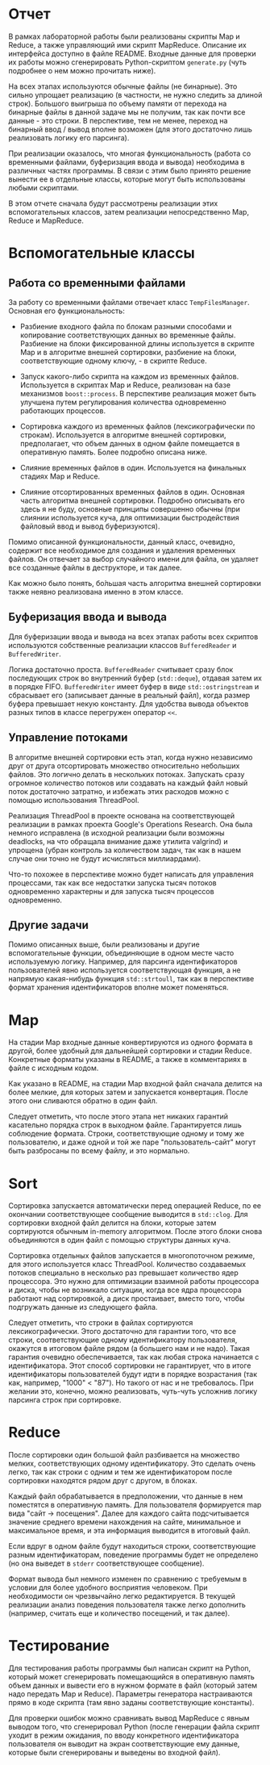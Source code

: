 # Отчет

В рамках лабораторной работы были реализованы скрипты Map и Reduce, а также
управляющий ими скрипт MapReduce. Описание их интерфейса доступно в файле
README. Входные данные для проверки их работы можно сгенерировать 
Python-скриптом `generate.py` (чуть подробнее о нем можно прочитать ниже).

На всех этапах используются обычные файлы (не бинарные). Это сильно упрощает
реализацию (в частности, не нужно следить за длиной строк). Большого выигрыша
по объему памяти от перехода на бинарные файлы в данной задаче мы не получим,
так как почти все данные - это строки. В перспективе, тем не менее, переход на
бинарный ввод / вывод вполне возможен (для этого достаточно лишь реализовать
логику его парсинга).

При реализации оказалось, что многая функциональность (работа со временными
файлами, буферизация ввода и вывода) необходима в различных частях программы.
В связи с этим было принято решение вынести ее в отдельные классы, которые
могут быть использованы любыми скриптами.

В этом отчете сначала будут рассмотрены реализации этих вспомогательных
классов, затем реализации непосредственно Map, Reduce и MapReduce.

# Вспомогательные классы

## Работа со временными файлами

За работу со временными файлами отвечает класс `TempFilesManager`. Основная его
функциональность:

* Разбиение входного файла по блокам разными способами и копирование 
соответствующих данных во временные файлы. Разбиение на блоки фиксированной
длины используется в скрипте Map и в алгоритме внешней сортировки, разбиение на
блоки, соответствующие одному ключу, - в скрипте Reduce.

* Запуск какого-либо скрипта на каждом из временных файлов. Используется в 
скриптах Map и Reduce, реализован на базе механизмов `boost::process`. В
перспективе реализация может быть улучшена путем регулирования количества 
одновременно работающих процессов.

* Сортировка каждого из временных файлов (лексикографически по строкам).
Используется в алгоритме внешней сортировки, предполагает, что объем данных в
одном файле помещается в оперативную память. Более подробно описана ниже.

* Слияние временных файлов в один. Используется на финальных стадиях Map и 
Reduce.

* Слияние отсортированных временных файлов в один. Основная часть алгоритма
внешней сортировки. Подробно описывать его здесь я не буду, основные принципы
совершенно обычны (при слиянии используется куча, для оптимизации
быстродействия файловый ввод и вывод буферизуются).

Помимо описанной функциональности, данный класс, очевидно, содержит все
необходимое для создания и удаления временных файлов. Он отвечает за выбор
случайного имени для файла, он удаляет все созданные файлы в деструкторе, и
так далее.

Как можно было понять, бо́льшая часть алгоритма внешней сортировки также неявно
реализована именно в этом классе.

## Буферизация ввода и вывода

Для буферизации ввода и вывода на всех этапах работы всех скриптов используются
собственные реализации классов `BufferedReader` и `BufferedWriter`.

Логика достаточно проста. `BufferedReader` считывает сразу блок последующих
строк во внутренний буфер (`std::deque`), отдавая затем их в порядке FIFO.
`BufferedWriter` имеет буфер в виде `std::ostringstream` и сбрасывает его
(записывает данные в реальный файл), когда размер буфера превышает некую
константу. Для удобства вывода объектов разных типов в классе перегружен
оператор `<<`.

## Управление потоками

В алгоритме внешней сортировки есть этап, когда нужно независимо друг от друга
отсортировать множество относительно небольших файлов. Это логично делать в
нескольких потоках. Запускать сразу огромное количество потоков или создавать
на каждый файл новый поток достаточно затратно, и избежать этих расходов можно
с помощью использования ThreadPool.

Реализация ThreadPool в проекте основана на соответствующей реализации в рамках
проекта Google's Operations Research. Она была немного исправлена (в исходной
реализации были возможны deadlocks, на что обращала внимание даже утилита
valgrind) и упрощена (убран контроль за количеством задач, так как в нашем
случае они точно не будут исчисляться миллиардами).

Что-то похожее в перспективе можно будет написать для управления
процессами, так как все недостатки запуска тысяч потоков одновременно
характерны и для запуска тысяч процессов одновременно.

## Другие задачи

Помимо описанных выше, были реализованы и другие вспомогательные функции,
объединяющие в одном месте часто используемую логику. Например, для парсинга
идентификаторов пользователей явно используется соответствующая функция, а не
напрямую какая-нибудь функция `std::strtoull`, так как в перспективе формат
хранения идентификаторов вполне может поменяться.

# Map

На стадии Map входные данные конвертируются из одного формата в другой, более
удобный для дальнейшей сортировки и стадии Reduce. Конкретные форматы указаны
в README, а также в комментариях в файле с исходным кодом.

Как указано в README, на стадии Map входной файл сначала делится на более
мелкие, для которых затем и запускается конвертация. После этого они сливаются
обратно в один файл.

Следует отметить, что после этого этапа нет никаких гарантий касательно порядка
строк в выходном файле. Гарантируется лишь соблюдение формата. Строки,
соответствующие одному и тому же пользователю, и даже одной и той же паре
"пользователь-сайт" могут быть разбросаны по всему файлу, и это нормально.

# Sort

Сортировка запускается автоматически перед операцией Reduce, по ее окончании
соответствующее сообщение выводится в `std::clog`. Для сортировки входной файл
делится на блоки, которые затем сортируются обычным in-memory алгоритмом.
После этого блоки снова объединяются в один файл с помощью структуры данных
куча.

Сортировка отдельных файлов запускается в многопоточном режиме, для этого
используется класс ThreadPool. Количество создаваемых потоков специально в
несколько раз превышает количество ядер процессора. Это нужно для оптимизации
взаимной работы процессора и диска, чтобы не возникало ситуации, когда все ядра
процессора работают над сортировкой, а диск простаивает, вместо того, чтобы
подгружать данные из следующего файла.

Следует отметить, что строки в файлах сортируются лексикографически. Этого
достаточно для гарантии того, что все строки, соответствующие одному
идентификатору пользователя, окажутся в итоговом файле рядом (а большего нам
и не надо). Такая гарантия очевидно обеспечивается, так как любая строка
начинается с идентификатора. Этот способ сортировки не гарантирует, что в
итоге идентификаторы пользователей будут идти в порядке возрастания (так как,
например, "1000" < "87"). Но такого от нас и не требовалось. При желании это,
конечно, можно реализовать, чуть-чуть усложнив логику парсинга строк при
сортировке.

# Reduce

После сортировки один большой файл разбивается на множество мелких,
соответствующих одному идентификатору. Это сделать очень легко, так как строки
с одним и тем же идентификатором после сортировки находятся рядом друг с
другом, в блоках.

Каждый файл обрабатывается в предположении, что данные в нем поместятся в
оперативную память. Для пользователя формируется map вида "сайт -> посещения".
Далее для каждого сайта подсчитывается значение среднего времени нахождения
на сайте, минимальное и максимальное время, и эта информация выводится в
итоговый файл.

Если вдруг в одном файле будут находиться строки, соответствующие разным
идентификаторам, поведение программы будет не определено  (но она выведет в
`stderr` соответствующее сообщение).

Формат вывода был немного изменен по сравнению с требуемым в условии для
более удобного восприятия человеком. При необходимости он чрезвычайно легко
редактируется. В текущей реализации анализ поведения пользователя также легко
дополнить (например, считать еще и количество посещений, и так далее).

# Тестирование

Для тестирования работы программы был написан скрипт на Python, который может
сгенерировать помещающийся в оперативную память объем данных и вывести его в
нужном формате в файл (который затем надо передать Map и Reduce). Параметры
генератора настраиваются прямо в коде скрипта (там явно заданы соответствующие
константы).

Для проверки ошибок можно сравнивать вывод MapReduce с явным выводом того, что
сгенерировал Python (после генерации файла скрипт уходит в режим ожидания, по
вводу конкретного идентификатора пользователя он выводит на экран
соответствующие ему данные, которые были сгенерированы и выведены во входной
файл).
